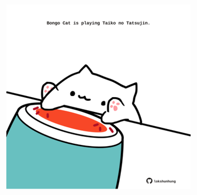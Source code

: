 <!-- built at 10/06/2022, 06:00:50 UTC -->
<p align="center">
  <img width="500" height="500" src="./ReadmeImage.svg">
</p>
